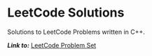 # LeetCode Solutions

Solutions to LeetCode Problems written in C++.

**_Link to:_** [LeetCode Problem Set](https://leetcode.com/problemset/all/)
